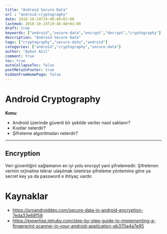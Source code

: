 ```yaml
---
title: "Android Secure Data"
url : "android-cryptograghy"
date: 2018-10-24T19:40:08+03:00
lastmod: 2018-10-24T19:40:08+03:00
draft: true
keywords: ["android","secure-data","encrypt","decrypt","cryptography"]
description: "Android Secure Data"
tags: ["cryptography","secure-data","android"]
categories: ["android","cryptography","secure-data"]
author: "Aykut Asil"
comment: true
toc: true
autoCollapseToc: false
postMetaInFooter: true
hiddenFromHomePage: false
---
```


# Android Cryptography

**Konu**:

- Android üzerinde güvenli bir şekilde veriler nasıl saklanır?
- Kısıtlar nelerdir?
- Şifreleme algoritmaları nelerdir?

---

## Encryption

Veri güvenliğini sağlamanın en iyi yolu encrpyt yani şifrelemedir. Şifrelenen verinin orjinaline tekrar ulaşılmak istenirse şifreleme yöntemine göre ya secret key ya da password e ihtiyaç vardır.

# Kaynaklar

- <https://proandroiddev.com/secure-data-in-android-encryption-7eda33e68f58>
- <https://expertise.jetruby.com/step-by-step-guide-to-implementing-a-fingerprint-scanner-in-your-android-application-eb370a4a7e95>